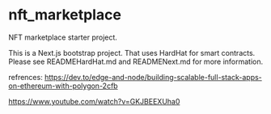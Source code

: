 # nft_marketplace

NFT marketplace starter project. 

This is a Next.js bootstrap project. That uses HardHat for smart contracts. Please see READMEHardHat.md and READMENext.md for more information.

refrences: https://dev.to/edge-and-node/building-scalable-full-stack-apps-on-ethereum-with-polygon-2cfb

https://www.youtube.com/watch?v=GKJBEEXUha0